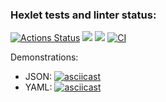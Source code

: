 ### Hexlet tests and linter status:
[![Actions Status](https://github.com/kaguya3222/frontend-project-lvl2/workflows/hexlet-check/badge.svg)](https://github.com/kaguya3222/frontend-project-lvl2/actions)
<a href="https://codeclimate.com/github/kaguya3222/frontend-project-lvl2/maintainability"><img src="https://api.codeclimate.com/v1/badges/431761339ab140ef28dd/maintainability" /></a>
<a href="https://codeclimate.com/github/kaguya3222/frontend-project-lvl2/test_coverage"><img src="https://api.codeclimate.com/v1/badges/431761339ab140ef28dd/test_coverage" /></a>
[![CI](https://github.com/kaguya3222/frontend-project-lvl2/actions/workflows/ci.yaml/badge.svg)](https://github.com/kaguya3222/frontend-project-lvl2/actions/workflows/ci.yaml)

Demonstrations: 
- JSON: [![asciicast](https://asciinema.org/a/9WwSdvBKyzPglEwAHBWMeSOoo.svg)](https://asciinema.org/a/9WwSdvBKyzPglEwAHBWMeSOoo)
- YAML: [![asciicast](https://asciinema.org/a/YuImELt3LvjmsiIdMt4Q3TNZU.svg)](https://asciinema.org/a/YuImELt3LvjmsiIdMt4Q3TNZU)